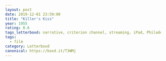 ```yaml
---
layout: post 
date: 2019-12-01 23:59:00
title: "Killer's Kiss"
year: 1955
rating: 0.6
tags_letterboxd: narrative, criterion channel, streaming, iPad, Philadelphia
tags:
  - film
category: Letterboxd
canonical: https://boxd.it/T3WMj
---
```

